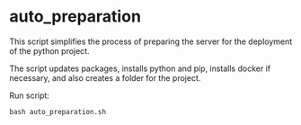# auto_preparation
This script simplifies the process of preparing the server for the deployment of the python project.


The script updates packages, installs python and pip, installs docker if necessary, and also creates a folder for the project.


Run script:
```
bash auto_preparation.sh
```
